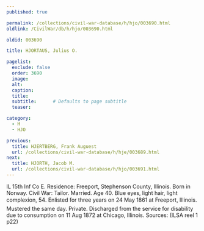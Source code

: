 ```yaml
---
published: true

permalink: /collections/civil-war-database/h/hjo/003690.html
oldlink: /CivilWar/db/h/hjo/003690.html

oldid: 003690

title: HJORTAUS, Julius O.

pagelist:
  exclude: false
  order: 3690
  image: 
  alt:
  caption:
  title:
  subtitle:      # Defaults to page subtitle
  teaser:

category: 
  - H 
  - HJO

previous:
  title: HJERTBERG, Frank Auguest
  url: /collections/civil-war-database/h/hje/003689.html  
next:
  title: HJORTH, Jacob M.
  url: /collections/civil-war-database/h/hjo/003691.html   
---
```

IL 15th Inf Co E. Residence: Freeport, Stephenson County, Illinois. Born in Norway. Civil War: Tailor. Married. Age 40. Blue eyes, light hair, light complexion, 5&#146;4&#148;. Enlisted for three years on 24 May 1861 at Freeport, Illinois. Mustered the same day. Private. Discharged from the service for disability due to consumption on 11 Aug 1872 at Chicago, Illinois. Sources: (ILSA reel 1 p22)